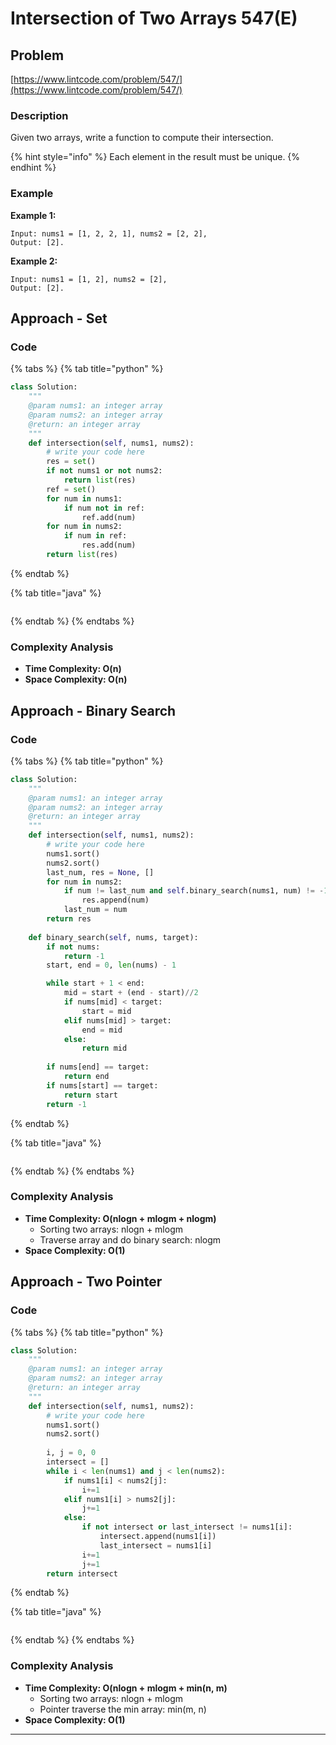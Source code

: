 # Intersection of Two Arrays  547(E)

## Problem

[https://www.lintcode.com/problem/547/](https://www.lintcode.com/problem/547/)

### Description

Given two arrays, write a function to compute their intersection.

{% hint style="info" %}
Each element in the result must be unique.
{% endhint %}

### Example

**Example 1:**

```
Input: nums1 = [1, 2, 2, 1], nums2 = [2, 2], 
Output: [2].
```

**Example 2:**

```
Input: nums1 = [1, 2], nums2 = [2], 
Output: [2].
```

## Approach - Set&#x20;

### Code

{% tabs %}
{% tab title="python" %}
```python
class Solution:
    """
    @param nums1: an integer array
    @param nums2: an integer array
    @return: an integer array
    """
    def intersection(self, nums1, nums2):
        # write your code here
        res = set()
        if not nums1 or not nums2:
            return list(res)
        ref = set()
        for num in nums1:
            if num not in ref:
                ref.add(num)
        for num in nums2:
            if num in ref:
                res.add(num)
        return list(res)
```
{% endtab %}

{% tab title="java" %}
```
```
{% endtab %}
{% endtabs %}

### Complexity Analysis

* **Time Complexity: O(n)**
* **Space Complexity: O(n)**

## Approach - Binary Search

### Code

{% tabs %}
{% tab title="python" %}
```python
class Solution:
    """
    @param nums1: an integer array
    @param nums2: an integer array
    @return: an integer array
    """
    def intersection(self, nums1, nums2):
        # write your code here
        nums1.sort()
        nums2.sort()
        last_num, res = None, []
        for num in nums2:
            if num != last_num and self.binary_search(nums1, num) != -1:
                res.append(num)
            last_num = num
        return res
    
    def binary_search(self, nums, target):
        if not nums:
            return -1
        start, end = 0, len(nums) - 1

        while start + 1 < end:
            mid = start + (end - start)//2
            if nums[mid] < target:
                start = mid
            elif nums[mid] > target:
                end = mid
            else:
                return mid
            
        if nums[end] == target:
            return end
        if nums[start] == target:
            return start
        return -1            
```
{% endtab %}

{% tab title="java" %}
```
```
{% endtab %}
{% endtabs %}

### Complexity Analysis

* **Time Complexity: O(nlogn + mlogm + nlogm)**
  * Sorting two arrays: nlogn + mlogm
  * Traverse array and do binary search: nlogm
* **Space Complexity: O(1)**

## Approach - Two Pointer

### Code

{% tabs %}
{% tab title="python" %}
```python
class Solution:
    """
    @param nums1: an integer array
    @param nums2: an integer array
    @return: an integer array
    """
    def intersection(self, nums1, nums2):
        # write your code here
        nums1.sort()
        nums2.sort()
        
        i, j = 0, 0
        intersect = []
        while i < len(nums1) and j < len(nums2):
            if nums1[i] < nums2[j]:
                i+=1
            elif nums1[i] > nums2[j]:
                j+=1
            else:
                if not intersect or last_intersect != nums1[i]:
                    intersect.append(nums1[i])
                    last_intersect = nums1[i]
                i+=1
                j+=1
        return intersect
```
{% endtab %}

{% tab title="java" %}
```
```
{% endtab %}
{% endtabs %}

### Complexity Analysis

* **Time Complexity: O(nlogn + mlogm + min(n, m)**
  * Sorting two arrays: nlogn + mlogm
  * Pointer traverse the min array: min(m, n)
* **Space Complexity: O(1)**

****
